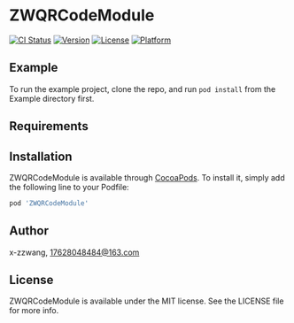 # ZWQRCodeModule

[![CI Status](https://img.shields.io/travis/x-zzwang/ZWQRCodeModule.svg?style=flat)](https://travis-ci.org/x-zzwang/ZWQRCodeModule)
[![Version](https://img.shields.io/cocoapods/v/ZWQRCodeModule.svg?style=flat)](https://cocoapods.org/pods/ZWQRCodeModule)
[![License](https://img.shields.io/cocoapods/l/ZWQRCodeModule.svg?style=flat)](https://cocoapods.org/pods/ZWQRCodeModule)
[![Platform](https://img.shields.io/cocoapods/p/ZWQRCodeModule.svg?style=flat)](https://cocoapods.org/pods/ZWQRCodeModule)

## Example

To run the example project, clone the repo, and run `pod install` from the Example directory first.

## Requirements

## Installation

ZWQRCodeModule is available through [CocoaPods](https://cocoapods.org). To install
it, simply add the following line to your Podfile:

```ruby
pod 'ZWQRCodeModule'
```

## Author

x-zzwang, 17628048484@163.com

## License

ZWQRCodeModule is available under the MIT license. See the LICENSE file for more info.

